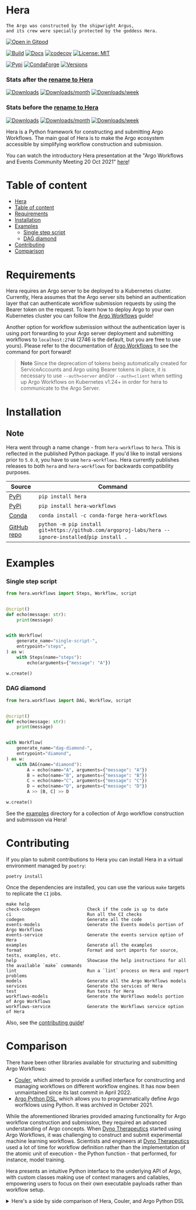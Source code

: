 # Hera

```text
The Argo was constructed by the shipwright Argus,
and its crew were specially protected by the goddess Hera.
```

[![Open in Gitpod](https://gitpod.io/button/open-in-gitpod.svg)](https://gitpod.io/#https://github.com/argoproj-labs/hera)

[![Build](https://github.com/argoproj-labs/hera/actions/workflows/cicd.yaml/badge.svg)](./.github/workflows/cicd.yaml)
[![Docs](https://readthedocs.org/projects/hera/badge/?version=latest)](https://hera.readthedocs.io/en/latest/?badge=latest)
[![codecov](https://codecov.io/gh/argoproj-labs/hera/branch/main/graph/badge.svg?token=x4tvsQRKXP)](https://codecov.io/gh/argoproj-labs/hera)
[![License: MIT](https://img.shields.io/badge/License-MIT-yellow.svg)](https://opensource.org/licenses/MIT)

[![Pypi](https://img.shields.io/pypi/v/hera.svg)](https://pypi.python.org/pypi/hera)
[![CondaForge](https://anaconda.org/conda-forge/hera-workflows/badges/version.svg)](https://anaconda.org/conda-forge/hera-workflows)
[![Versions](https://img.shields.io/pypi/pyversions/hera.svg)](https://github.com/argoproj-labs/hera)

### Stats after the [rename to Hera](https://github.com/argoproj-labs/hera/discussions/532)
[![Downloads](https://pepy.tech/badge/hera)](https://pepy.tech/project/hera)
[![Downloads/month](https://pepy.tech/badge/hera/month)](https://pepy.tech/project/hera)
[![Downloads/week](https://pepy.tech/badge/hera/week)](https://pepy.tech/project/hera)

### Stats before the [rename to Hera](https://github.com/argoproj-labs/hera/discussions/532)
[![Downloads](https://pepy.tech/badge/hera)](https://pepy.tech/project/hera-workflows)
[![Downloads/month](https://pepy.tech/badge/hera/month)](https://pepy.tech/project/hera-workflows)
[![Downloads/week](https://pepy.tech/badge/hera/week)](https://pepy.tech/project/hera-workflows)

Hera is a Python framework for constructing and submitting Argo Workflows. The main goal of Hera is to make the Argo
ecosystem accessible by simplifying workflow construction and submission.

You can watch the introductory Hera presentation at the "Argo Workflows and Events Community Meeting 20 Oct
2021" [here](https://www.youtube.com/watch?v=QETfzfVV-GY&t=181s)!

# Table of content

- [Hera](#hera)
- [Table of content](#table-of-content)
- [Requirements](#requirements)
- [Installation](#installation)
- [Examples](#examples)
    - [Single step script](#single-step-script)
    - [DAG diamond](#dag-diamond)
- [Contributing](#contributing)
- [Comparison](#comparison)

# Requirements

Hera requires an Argo server to be deployed to a Kubernetes cluster. Currently, Hera assumes that the Argo server sits
behind an authentication layer that can authenticate workflow submission requests by using the Bearer token on the
request. To learn how to deploy Argo to your own Kubernetes cluster you can follow
the [Argo Workflows](https://argoproj.github.io/argo-workflows/quick-start/) guide!

Another option for workflow submission without the authentication layer is using port forwarding to your Argo server
deployment and submitting workflows to `localhost:2746` (2746 is the default, but you are free to use yours). Please
refer to the documentation of [Argo Workflows](https://argoproj.github.io/argo-workflows/quick-start/) to see the
command for port forward!

> **Note**
> Since the deprecation of tokens being automatically created for ServiceAccounts and Argo using Bearer tokens in place,
> it is necessary to use `--auth=server` and/or `--auth=client` when setting up Argo Workflows on Kubernetes v1.24+
> in order for hera to communicate to the Argo Server.

# Installation

## Note

Hera went through a name change - from `hera-workflows` to `hera`. This is reflected in the published
Python package. If you'd like to install versions prior to `5.0.0`, you have to use `hera-workflows`. Hera currently
publishes releases to both `hera` and `hera-workflows` for backwards compatibility purposes.

| Source                                                   | Command                                                                                              |
|----------------------------------------------------------|------------------------------------------------------------------------------------------------------|
| [PyPi](https://pypi.org/project/hera/)                   | `pip install hera`                                                                                   |
| [PyPi](https://pypi.org/project/hera-workflows/)         | `pip install hera-workflows`                                                                         |
| [Conda](https://anaconda.org/conda-forge/hera-workflows) | `conda install -c conda-forge hera-workflows`                                                        |
| [GitHub repo](https://github.com/argoproj-labs/hera)     | `python -m pip install git+https://github.com/argoproj-labs/hera --ignore-installed`/`pip install .` |

# Examples

### Single step script

```python
from hera.workflows import Steps, Workflow, script


@script()
def echo(message: str):
    print(message)


with Workflow(
    generate_name="single-script-",
    entrypoint="steps",
) as w:
    with Steps(name="steps"):
        echo(arguments={"message": "A"})

w.create()

```

### DAG diamond

```python
from hera.workflows import DAG, Workflow, script


@script()
def echo(message: str):
    print(message)


with Workflow(
    generate_name="dag-diamond-",
    entrypoint="diamond",
) as w:
    with DAG(name="diamond"):
        A = echo(name="A", arguments={"message": "A"})
        B = echo(name="B", arguments={"message": "B"})
        C = echo(name="C", arguments={"message": "C"})
        D = echo(name="D", arguments={"message": "D"})
        A >> [B, C] >> D

w.create()
```

See the [examples](./examples/) directory for a collection of Argo workflow construction and submission via Hera!

# Contributing

If you plan to submit contributions to Hera you can install Hera in a virtual environment managed by `poetry`:

```shell
poetry install
```

Once the dependencies are installed, you can use the various `make` targets to replicate the `CI` jobs.

```
make help
check-codegen                  Check if the code is up to date
ci                             Run all the CI checks
codegen                        Generate all the code
events-models                  Generate the Events models portion of Argo Workflows
events-service                 Generate the events service option of Hera
examples                       Generate all the examples
format                         Format and sort imports for source, tests, examples, etc.
help                           Showcase the help instructions for all the available `make` commands
lint                           Run a `lint` process on Hera and report problems
models                         Generate all the Argo Workflows models
services                       Generate the services of Hera
test                           Run tests for Hera
workflows-models               Generate the Workflows models portion of Argo Workflows
workflows-service              Generate the Workflows service option of Hera
```

Also, see the [contributing guide](./CONTRIBUTING.md)!

# Comparison

There have been other libraries available for structuring and submitting Argo Workflows:

- [Couler](https://github.com/couler-proj/couler), which aimed to provide a unified interface for constructing and
  managing workflows on different workflow engines. It has now been unmaintained since its last commit in April 2022.
- [Argo Python DSL](https://github.com/argoproj-labs/argo-python-dsl), which allows you to programmatically define Argo
  worfklows using Python. It was archived in October 2021.

While the aforementioned libraries provided amazing functionality for Argo workflow construction and submission, they
required an advanced understanding of Argo concepts. When [Dyno Therapeutics](https://dynotx.com) started using Argo
Workflows, it was challenging to construct and submit experimental machine learning workflows. Scientists and engineers
at [Dyno Therapeutics](https://dynotx.com) used a lot of time for workflow definition rather than the implementation of
the atomic unit of execution - the Python function - that performed, for instance, model training.

Hera presents an intuitive Python interface to the underlying API of Argo, with custom classes making use of context
managers and callables, empowering users to focus on their own executable payloads rather than workflow setup.

<details><summary>Here's a side by side comparison of Hera, Couler, and Argo Python DSL</summary>


You will see how Hera has focused on reducing the complexity of Argo concepts while also reducing the total lines of
code required to construct the `diamond` example, which can
be <a href="https://github.com/argoproj/argo-workflows/blob/2a9bd6c83601990259fd5162edeb425741757484/examples/dag-diamond.yaml">
found in the upstream Argo repository</a>.


<table>
<tr><th>Hera</th><th>Couler</th><th>Argo Python DSL</th></tr>
<tr>

<td valign="top"><p>

```python
from hera.workflows import DAG, Container, Parameter, Workflow

with Workflow(
    generate_name="dag-diamond-",
    entrypoint="diamond",
) as w:
    echo = Container(
        name="echo",
        image="alpine:3.7",
        command=["echo", "{{inputs.parameters.message}}"],
        inputs=[Parameter(name="message")],
    )
    with DAG(name="diamond"):
        A = echo(name="A", arguments={"message": "A"})
        B = echo(name="B", arguments={"message": "B"})
        C = echo(name="C", arguments={"message": "C"})
        D = echo(name="D", arguments={"message": "D"})
        A >> [B, C] >> D

w.create()
```

</p></td>

<td valign="top"><p>

```python
import couler.argo as couler
from couler.argo_submitter import ArgoSubmitter


def job(name):
    couler.run_container(
        image="docker/whalesay:latest",
        command=["cowsay"],
        args=[name],
        step_name=name,
    )


def diamond():
    couler.dag(
        [
            [lambda: job(name="A")],
            [lambda: job(name="A"), lambda: job(name="B")],  # A -> B
            [lambda: job(name="A"), lambda: job(name="C")],  # A -> C
            [lambda: job(name="B"), lambda: job(name="D")],  # B -> D
            [lambda: job(name="C"), lambda: job(name="D")],  # C -> D
        ]
    )


diamond()
submitter = ArgoSubmitter()
couler.run(submitter=submitter)
```

</p></td>

<td valign="top"><p>

```python
from argo.workflows.dsl import Workflow

from argo.workflows.dsl.tasks import *
from argo.workflows.dsl.templates import *


class DagDiamond(Workflow):

    @task
    @parameter(name="message", value="A")
    def A(self, message: V1alpha1Parameter) -> V1alpha1Template:
        return self.echo(message=message)

    @task
    @parameter(name="message", value="B")
    @dependencies(["A"])
    def B(self, message: V1alpha1Parameter) -> V1alpha1Template:
        return self.echo(message=message)

    @task
    @parameter(name="message", value="C")
    @dependencies(["A"])
    def C(self, message: V1alpha1Parameter) -> V1alpha1Template:
        return self.echo(message=message)

    @task
    @parameter(name="message", value="D")
    @dependencies(["B", "C"])
    def D(self, message: V1alpha1Parameter) -> V1alpha1Template:
        return self.echo(message=message)

    @template
    @inputs.parameter(name="message")
    def echo(self, message: V1alpha1Parameter) -> V1Container:
        container = V1Container(
            image="alpine:3.7",
            name="echo",
            command=["echo", "{{inputs.parameters.message}}"],
        )

        return container
```

</p></td>
</tr>
</table>
</details>
